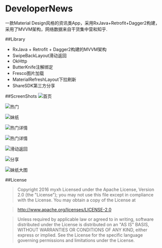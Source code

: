 # DeveloperNews
一款Material Design风格的资讯类App，采用RxJava+Retrofit+Dagger2构建，采用了MVVM架构，网络数据来自干货集中营和知乎.

##Library
 - RxJava + Retrofit + Dagger2构建的MVVM架构
 - SwipeBackLayout滑动返回
 - OkHttp
 - ButterKnife注解绑定
 - Fresco图片加载
 - MaterialRefreshLayout下拉刷新
 - ShareSDK第三方分享

##ScreenShots
![首页](https://github.com/myxh/DeveloperNews/blob/master/screenshots/0.png)

![热门](https://github.com/myxh/DeveloperNews/blob/master/screenshots/1.png)

![妹纸](https://github.com/myxh/DeveloperNews/blob/master/screenshots/3.png)

![热门详情](https://github.com/myxh/DeveloperNews/blob/master/screenshots/9.png)

![热门详情](https://github.com/myxh/DeveloperNews/blob/master/screenshots/10.png)

![滑动返回](https://github.com/myxh/DeveloperNews/blob/master/screenshots/11.png)

![分享](https://github.com/myxh/DeveloperNews/blob/master/screenshots/6.png)

![妹纸大图](https://github.com/myxh/DeveloperNews/blob/master/screenshots/12.png)




##License
>Copyright 2016 myxh
Licensed under the Apache License, Version 2.0 (the "License");
you may not use this file except in compliance with the License.
You may obtain a copy of the License at

>    http://www.apache.org/licenses/LICENSE-2.0
    
>Unless required by applicable law or agreed to in writing, software
distributed under the License is distributed on an "AS IS" BASIS,
WITHOUT WARRANTIES OR CONDITIONS OF ANY KIND, either express or implied.
See the License for the specific language governing permissions and
limitations under the License.
